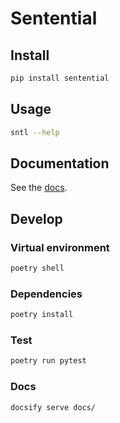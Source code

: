 # Sentential

## Install

```bash
pip install sentential
```

## Usage

```bash
sntl --help
```

## Documentation

See the [docs](https://linecard.github.io/sentential/).

## Develop

### Virtual environment

```bash
poetry shell
```

### Dependencies

```bash
poetry install
```

### Test

```bash
poetry run pytest
```

### Docs
```bash
docsify serve docs/
```
